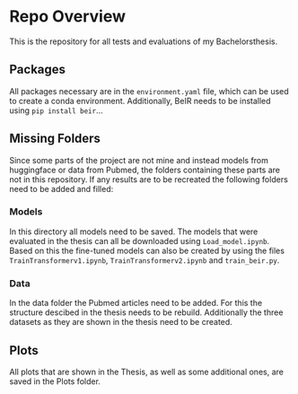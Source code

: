 # Repo Overview
This is the repository for all tests and evaluations of my Bachelorsthesis.

## Packages

All packages necessary are in the `environment.yaml` file, which can be used to create a conda environment.
Additionally, BeIR needs to be installed using `pip install beir`...

## Missing Folders

Since some parts of the project are not mine and instead models from huggingface or data from Pubmed, the folders containing these parts are not in this repository.
If any results are to be recreated the following folders need to be added and filled:

### Models

In this directory all models need to be saved. The models that were evaluated in the thesis can all be downloaded using `Load_model.ipynb`.
Based on this the fine-tuned models can also be created by using the files  `TrainTransformerv1.ipynb`, `TrainTransformerv2.ipynb` and `train_beir.py`.

### Data

In the data folder the Pubmed articles need to be added. For this the structure descibed in the thesis needs to be rebuild. Additionally the three datasets as they are shown in the thesis need to be created.

## Plots
All plots that are shown in the Thesis, as well as some additional ones, are saved in the Plots folder.
